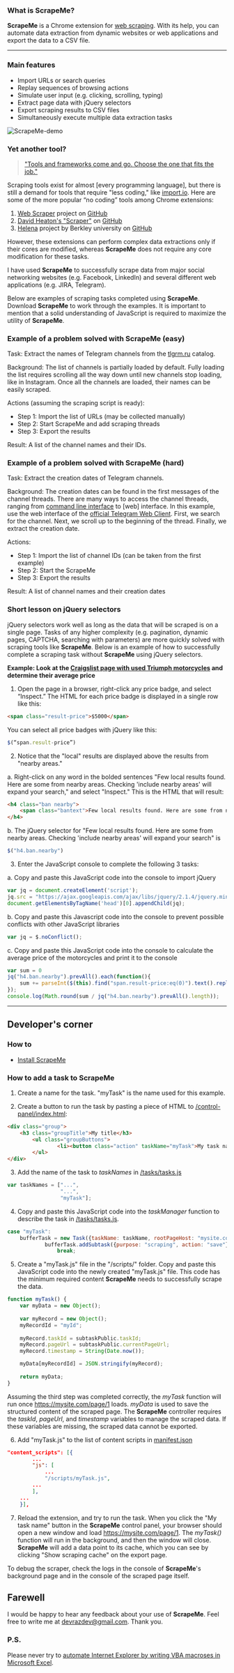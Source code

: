 ### What is ScrapeMe? ###

**ScrapeMe** is a Chrome extension for [web scraping]. With its help, you can automate data extraction from dynamic websites or web applications and export the data to a CSV file.

[web scraping]: <https://en.wikipedia.org/wiki/Web_scraping>

---

### Main features ###
- Import URLs or search queries
- Replay sequences of browsing actions
- Simulate user input (e.g. clicking, scrolling, typing)
- Extract page data with jQuery selectors 
- Export scraping results to CSV files
- Simultaneously execute multiple data extraction tasks

![ScrapeMe-demo](https://github.com/devrazdev/ScrapeMe/raw/master/misc/demo.gif)

### Yet another tool? ###
> ["Tools and frameworks come and go. Choose the one that fits the job."]

Scraping tools exist for almost [every programming language], but there is still a demand for tools that require "less coding," like [import.io](https://www.import.io/). Here are some of the more popular “no coding” tools among Chrome extensions:

1. [Web Scraper](https://www.webscraper.io/) project on [GitHub](https://github.com/martinsbalodis/web-scraper-chrome-extension/)
2. [David Heaton's "Scraper"](https://chrome.google.com/webstore/detail/scraper/mbigbapnjcgaffohmbkdlecaccepngjd) on [GitHub](https://github.com/mnmldave/scraper)
3. [Helena](http://helena-lang.org/) project by Berkley university on [GitHub](<https://github.com/schasins/helena>)

However, these extensions can perform complex data extractions only if their cores are modified, whereas **ScrapeMe** does not require any core modification for these tasks. 

I have used **ScrapeMe** to successfully scrape data from major social networking websites (e.g. Facebook, LinkedIn) and several different web applications (e.g. JIRA, Telegram).

["Tools and frameworks come and go. Choose the one that fits the job."]: <https://circabc.europa.eu/sd/a/20d545f1-6c94-4077-9c5b-1b2178be13a1/2_Big%20Data%20Sources%20part3-Day%201-B%20Tools.pptx>
[any programming language]: <https://github.com/BruceDone/awesome-crawler>
[huge number]: <https://github.com/lorien/awesome-web-scraping/blob/master/javascript.md>

Below are examples of scraping tasks completed using **ScrapeMe**. Download **ScrapeMe** to work through the examples. It is important to mention that a solid understanding of JavaScript is required to maximize the utility of **ScrapeMe**.

### Example of a problem solved with ScrapeMe (easy) ###
Task: Extract the names of Telegram channels from the [tlgrm.ru] catalog. 

Background: The list of channels is partially loaded by default. Fully loading the list requires scrolling all the way down until new channels stop loading, like in Instagram. Once all the channels are loaded, their names can be easily scraped.

Actions (assuming the scraping script is ready): 
- Step 1: Import the list of URLs (may be collected manually)
- Step 2: Start ScrapeMe and add scraping threads
- Step 3: Export the results

Result: A list of the channel names and their IDs.

[tlgrm.ru]: <https://tlgrm.ru/channels/>



### Example of a problem solved with ScrapeMe (hard) ###

Task: Extract the creation dates of Telegram channels.

Background: The creation dates can be found in the first messages of the channel threads. There are many ways to access the channel threads, ranging from [command line interface] to [web] interface. In this example, use the web interface of the [official Telegram Web Client]. First, we search for the channel. Next, we scroll up to the beginning of the thread. Finally, we extract the creation date.

Actions:	
- Step 1: Import the list of channel IDs (can be taken from the first example)
- Step 2: Start the ScrapeMe
- Step 3: Export the results

Result: A list of channel names and their creation dates

[command line interface]: <https://github.com/vysheng/tg>
[web interface]: <https://github.com/GetGems/Web-client>
[official Telegram web client]: https://web.telegram.org/#/im


### Short lesson on jQuery selectors ###
jQuery selectors work well as long as the data that will be scraped is on a single page. Tasks of any higher complexity (e.g. pagination, dynamic pages, CAPTCHA, searching with parameters) are more quickly solved with scraping tools like **ScrapeMe**. Below is an example of how to successfully complete a scraping task without **ScrapeMe** using jQuery selectors.

**Example: Look at the [Craigslist page with used Triumph motorcycles] and determine their average price**

1. Open the page in a browser, right-click any price badge, and select “Inspect.” The HTML for each price badge is displayed in a single row like this:

```html
<span class="result-price">$5000</span>
```

You can select all price badges with jQuery like this:

```javascript
$(“span.result-price”)
```


2. Notice that the "local" results are displayed above the results from "nearby areas."

a. Right-click on any word in the bolded sentences "Few local results found. Here are some from nearby areas. Checking 'include nearby areas' will expand your search," and select "Inspect." This is the HTML that will result:

```html
<h4 class="ban nearby">
	<span class="bantext">Few local results found. Here are some from nearby areas. Checking 'include nearby areas' will expand your search.</span>
</h4>
```

b. The jQuery selector for "Few local results found. Here are some from nearby areas. Checking 'include nearby areas' will expand your search" is

```javascript
$("h4.ban.nearby")
```
3. Enter the JavaScript console to complete the following 3 tasks:

a. Copy and paste this JavaScript code into the console to import jQuery

```javascript
var jq = document.createElement('script');
jq.src = "https://ajax.googleapis.com/ajax/libs/jquery/2.1.4/jquery.min.js";
document.getElementsByTagName('head')[0].appendChild(jq);
```

b. Copy and paste this Javascript code into the console to prevent possible conflicts with other JavaScript libraries

```javascript
var jq = $.noConflict();
```

c. Copy and paste this JavaScript code into the console to calculate the average price of the motorcycles and print it to the console
   
```javascript
var sum = 0
jq("h4.ban.nearby").prevAll().each(function(){
	sum += parseInt($(this).find("span.result-price:eq(0)").text().replace("$","")); 
});
console.log(Math.round(sum / jq("h4.ban.nearby").prevAll().length));
``` 

[craigslist page with used Triumph motorcycles]: <https://sfbay.craigslist.org/search/mca?query=triumph&sort=rel&srchType=T&hasPic=1&condition=30&condition=40>

---

## Developer's corner ##

### How to ### 
- [Install ScrapeMe](https://www.google.com/search?q=chrome+install+unpacked+extension)

### How to add a task to ScrapeMe ###
1. Create a name for the task. "myTask" is the name used for this example.

2. Create a button to run the task by pasting a piece of HTML to [/control-panel/index.html]:
```html
<div class="group">
	<h3 class="groupTitle">My title</h3>
        <ul class="groupButtons">
                <li><button class="action" taskName="myTask">My task name</button></li>
        </ul>
</div>
```
[/control-panel/index.html]: <https://github.com/devrazdev/ScrapeMe/blob/master/control-panel/index.html>

3. Add the name of the task to *taskNames* in [/tasks/tasks.js]
```javascript
var taskNames = ["...",
                 "...",
                 "myTask"];
```
[/tasks/tasks.js]:<https://github.com/devrazdev/ScrapeMe/blob/master/tasks/tasks.js>

4. Copy and paste this JavaScript code into the *taskManager* function to describe the task in [/tasks/tasks.js].
```javascript
case "myTask":
	bufferTask = new Task({taskName: taskName, rootPageHost: "mysite.com", rootPageSubref: "/page/1/"});
        	bufferTask.addSubtask({purpose: "scraping", action: "save"});
            	break;
```

5.  Create a "myTask.js" file in the "/scripts/" folder. Copy and paste this JavaScript code into the newly created "myTask.js" file. This code has the minimum required content **ScrapeMe** needs to successfully scrape the data.
```javascript
function myTask() {
    var myData = new Object();
    
    var myRecord = new Object();
    myRecordId = "myId";
    
    myRecord.taskId = subtaskPublic.taskId;
    myRecord.pageUrl = subtaskPublic.currentPageUrl;
    myRecord.timestamp = String(Date.now());

    myData[myRecordId] = JSON.stringify(myRecord);
    
    return myData;
}
```
Assuming the third step was completed correctly, the *myTask* function will run once https://mysite.com/page/1 loads. *myData* is used to save the structured content of the scraped page. The **ScrapeMe** controller requires the *taskId*, *pageUrl*, and *timestamp* variables to manage the scraped data. If these variables are missing, the scraped data cannot be exported.

6. Add "myTask.js" to the list of content scripts in [manifest.json]
```json
"content_scripts": [{
        ...
        "js": [
            ...
            "/scripts/myTask.js",
	    ...
        ],
	...
    }],
``` 
[manifest.json]:<https://github.com/devrazdev/ScrapeMe/blob/master/manifest.json>

7. Reload the extension, and try to run the task. When you click the "My task name" button in the **ScrapeMe** control panel, your browser should open a new window and load https://mysite.com/page/1. The *myTask()* function will run in the background, and then the window will close. **ScrapeMe** will add a data point to its cache, which you can see by clicking "Show scraping cache" on the export page.

To debug the scraper, check the logs in the console of **ScrapeMe**'s background page and in the console of the scraped page itself.

## Farewell ##
I would be happy to hear any feedback about your use of **ScrapeMe**. Feel free to write me at devrazdev@gmail.com. Thank you.

### P.S. ###
Please never try to [automate Internet Explorer by writing VBA macroses in Microsoft Excel].

[automate Internet Explorer by writing VBA macroses in Microsoft Excel]: <https://www.youtube.com/watch?v=q7aa76YFFW8>
